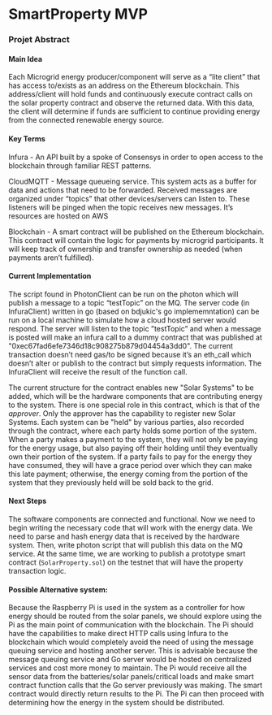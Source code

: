 # SmartProperty MVP

### Projet Abstract

#### Main Idea 
Each Microgrid energy producer/component will serve as a “lite client” that has access to/exists as an address on the Ethereum blockchain. This address/client will hold funds and continuously execute contract calls on the solar property contract and observe the returned data. With this data, the client will determine if funds are sufficient to continue providing energy from the connected renewable energy source.

#### Key Terms

Infura - An API built by a spoke of Consensys in order to open access to the blockchain through familiar REST patterns.

CloudMQTT - Message queueing service. This system acts as a buffer for data and actions that need to be forwarded. Received messages are organized under “topics” that other devices/servers can listen to. These listeners will be pinged when the topic receives new messages. It’s resources are hosted on AWS

Blockchain - A smart contract will be published on the Ethereum blockchain. This contract will contain the logic for payments by microgrid participants. It will keep track of ownership and transfer ownership as needed (when payments aren’t fulfilled). 

#### Current Implementation
The script found in PhotonClient can be run on the photon which will publish a message to a topic “testTopic” on the MQ. The server code (in InfuraClient) written in go (based on bdjukic's go implememntation) can be run on a local machine to simulate how a cloud hosted server would respond. The server will listen to the topic ”testTopic” and when a message is posted will make an infura call to a dummy contract that was published at "0xec67fad6efe7346d18c908275b879d04454a3dd0". The current transaction doesn’t need gas/to be signed because it’s an eth_call which doesn’t alter or publish to the contract but simply requests information. The InfuraClient will receive the result of the function call.

The current structure for the contract enables new "Solar Systems" to be added, which will be the hardware components that are contributing energy to the system. There is one special role in this contract, which is that of the *approver*. Only the approver has the capability to register new Solar Systems. Each system can be "held" by various parties, also recorded through the contract, where each party holds some portion of the system. When a party makes a payment to the system, they will not only be paying for the energy usage, but also paying off their holding until they eventually own their portion of the system. If a party fails to pay for the energy they have consumed, they will have a grace period over which they can make this late payment; otherwise, the energy coming from the portion of the system that they previously held will be sold back to the grid.

#### Next Steps
The software components are connected and functional. Now we need to begin writing the necessary code that will work with the energy data. We need to parse and hash energy data that is received by the hardware system. Then, write photon script that will publish this data on the MQ service. At the same time, we are working to publish a prototype smart contract (`SolarProperty.sol`) on the testnet that will have the property transaction logic. 


#### Possible Alternative system: 
Because the Raspberry Pi is used in the system as a controller for how energy should be routed from the solar panels, we should explore using the Pi as the main point of communication with the blockchain. The Pi should have the capabilities to make direct HTTP calls using Infura to the blockchain which would completely avoid the need of using the message queuing service and hosting another server. This is advisable because the message queuing service and Go server would be hosted on centralized services and cost more money to maintain. 
The Pi would receive all the sensor data from the batteries/solar panels/critical loads and make smart contract function calls that the Go server previously was making. The smart contract would directly return results to the Pi. The Pi can then proceed with determining how the energy in the system should be distributed.